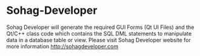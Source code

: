 # Sohag-Developer
Sohag Developer will generate the required GUI Forms (Qt UI Files) and the Qt/C++ class code which contains the SQL DML statements to manipulate data in a database table or view.
Please visit Sohag Developer website for more information http://sohagdeveloper.com
